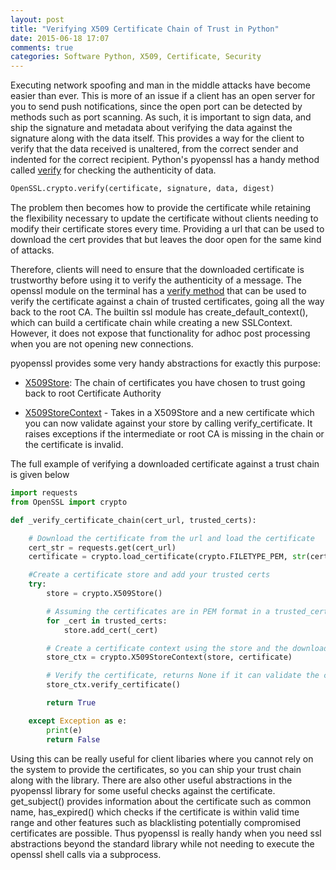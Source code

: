 ```yaml
---
layout: post
title: "Verifying X509 Certificate Chain of Trust in Python"
date: 2015-06-18 17:07
comments: true
categories: Software Python, X509, Certificate, Security
---
```


Executing network spoofing and man in the middle attacks have become easier than ever. This is more of an issue if a client has an open server for you to send push notifications, since the open port can be detected by methods such as port scanning. As such, it is important to sign data, and ship the signature and metadata about verifying the data against the signature along with the data itself. This provides a way for the client to verify that the data received is unaltered, from the correct sender and indented for the correct recipient. Python's pyopenssl has a handy method called [verify](http://pyopenssl.readthedocs.org/en/latest/api/crypto.html?highlight=verify#OpenSSL.crypto.verify) for checking the authenticity of data.

```python
OpenSSL.crypto.verify(certificate, signature, data, digest)
```

The problem then becomes how to provide the certificate while retaining the flexibility necessary to update the certificate without clients needing to modify their certificate stores every time. Providing a url that can be used to download the cert provides that but leaves the door open for the same kind of attacks.

Therefore, clients will need to ensure that the downloaded certificate is trustworthy before using it to verify the authenticity of a message. The openssl module on the terminal has a [verify method](https://www.openssl.org/docs/apps/verify.html) that can be used to verify the certificate against a chain of trusted certificates, going all the way back to the root CA. The builtin ssl module has create_default_context(), which can build a certificate chain while creating a new SSLContext. However, it does not expose that functionality for adhoc post processing when you are not opening new connections. 

pyopenssl provides some very handy abstractions for exactly this purpose:

- [X509Store](http://pyopenssl.readthedocs.org/en/latest/api/crypto.html#x509store-objects): The chain of certificates you have chosen to trust going back to root Certificate Authority

 - [X509StoreContext](http://pyopenssl.readthedocs.org/en/latest/api/crypto.html#x509storecontext-objects) - Takes in a X509Store and a new certificate which you can now validate against your store by calling verify_certificate. It raises exceptions if the intermediate or root CA is missing in the chain or the certificate is invalid.

 The full example of verifying a downloaded certificate against a trust chain is given below

```python
import requests
from OpenSSL import crypto

def _verify_certificate_chain(cert_url, trusted_certs):

    # Download the certificate from the url and load the certificate
    cert_str = requests.get(cert_url)
    certificate = crypto.load_certificate(crypto.FILETYPE_PEM, str(cert_str.text))

    #Create a certificate store and add your trusted certs
    try:
        store = crypto.X509Store()

        # Assuming the certificates are in PEM format in a trusted_certs list
        for _cert in trusted_certs:
            store.add_cert(_cert)

        # Create a certificate context using the store and the downloaded certificate
        store_ctx = crypto.X509StoreContext(store, certificate)

        # Verify the certificate, returns None if it can validate the certificate
        store_ctx.verify_certificate()

        return True

    except Exception as e:
        print(e)
        return False
```

Using this can be really useful for client libaries where you cannot rely on the system to provide the certificates, so you can ship your trust chain along with the library. There are also other useful abstractions in the pyopenssl library for some useful checks against the certificate. get_subject() provides information about the certificate such as common name, has_expired() which checks if the certificate is within valid time range and other features such as blacklisting potentially compromised certificates are possible. Thus pyopenssl is really handy when you need ssl abstractions beyond the standard library while not needing to execute the openssl shell calls via a subprocess.
